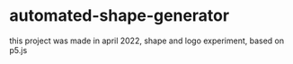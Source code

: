# automated-shape-generator
this project was made in april 2022,
shape and logo experiment, based on p5.js
